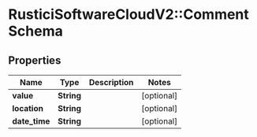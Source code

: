 # RusticiSoftwareCloudV2::CommentSchema

## Properties
Name | Type | Description | Notes
------------ | ------------- | ------------- | -------------
**value** | **String** |  | [optional] 
**location** | **String** |  | [optional] 
**date_time** | **String** |  | [optional] 


